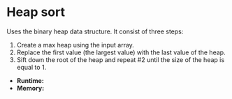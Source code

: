 # Heap sort

Uses the binary heap data structure. It consist of three steps:

1. Create a max heap using the input array.
2. Replace the first value (the largest value) with the last value of the heap.
3. Sift down the root of the heap and repeat #2 until the size of the heap is equal to 1.

- **Runtime:**
- **Memory:**
